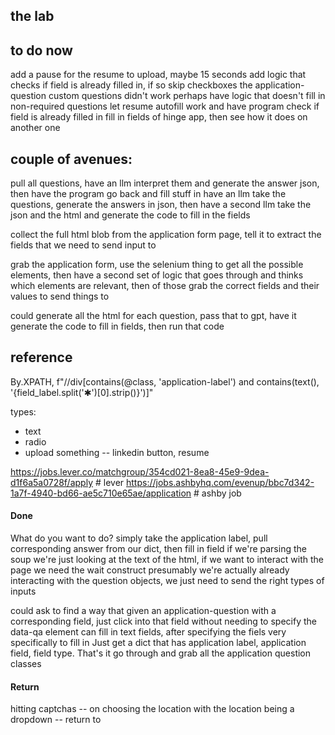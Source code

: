 

## the lab


## to do now

add a pause for the resume to upload, maybe 15 seconds
add logic that checks if field is already filled in, if so skip
checkboxes
the application-question custom questions didn't work
perhaps have logic that doesn't fill in non-required questions
let resume autofill work and have program check if field is already filled in
fill in fields of hinge app, then see how it does on another one

## couple of avenues:

pull all questions, have an llm interpret them and generate the answer json, then have the program go back and fill stuff in
have an llm take the questions, generate the answers in json, then have a second llm take the json and the html and generate the code to fill in the fields

collect the full html blob from the application form page, tell it to extract the fields that we need to send input to

grab the application form, use the selenium thing to get all the possible elements, then have a second set of logic that goes through and thinks which elements are relevant, then of those grab the correct fields and their values to send things to

could generate all the html for each question, pass that to gpt, have it generate the code to fill in fields, then run that code


## reference

By.XPATH, f"//div[contains(@class, 'application-label') and contains(text(), '{field_label.split('✱')[0].strip()}')]"

types:

- text
- radio
- upload something -- linkedin button, resume


https://jobs.lever.co/matchgroup/354cd021-8ea8-45e9-9dea-d1f6a5a0728f/apply # lever
https://jobs.ashbyhq.com/evenup/bbc7d342-1a7f-4940-bd66-ae5c710e65ae/application # ashby job

#### Done
What do you want to do? simply take the application label, pull corresponding answer from our dict, then fill in field
if we're parsing the soup we're just looking at the text of the html, if we want to interact with the page we need the wait construct presumably
we're actually already interacting with the question objects, we just need to send the right types of inputs 

could ask to find a way that given an application-question with a corresponding field, just click into that field without needing to specify the data-qa element
can fill in text fields, after specifying the fiels very specifically to fill in
Just get a dict that has application label, application field, field type. That's it
go through and grab all the application question classes

#### Return

hitting captchas -- on choosing the location with the location being a dropdown -- return to